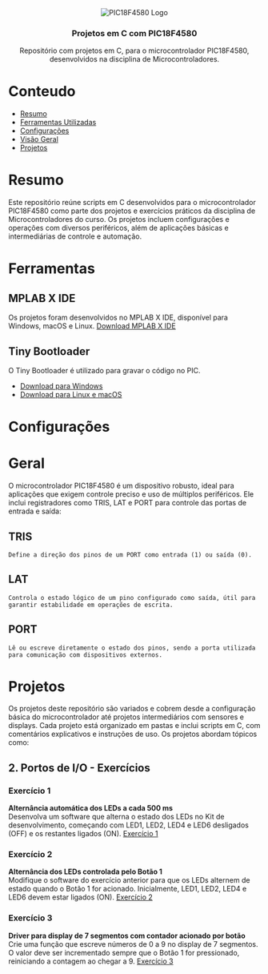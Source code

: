 <div align="center" style="text-align: center">
<img src="https://kswichit.net/887Projectboard/images/IMG_0683.jpg" alt="PIC18F4580 Logo"/>
<h3>Projetos em C com PIC18F4580</h3>
<p>
  Repositório com projetos em C, para o microcontrolador PIC18F4580, desenvolvidos na disciplina de Microcontroladores.
</p>
</div>

# Conteudo

- [Resumo](#Resumo)
- [Ferramentas Utilizadas](#Ferramentas)
- [Configurações](#Configurações)
- [Visão Geral](#Geral)
- [Projetos](#Projetos)

# Resumo

Este repositório reúne scripts em C desenvolvidos para o microcontrolador PIC18F4580 como parte dos projetos e exercícios práticos da disciplina de Microcontroladores do curso. 
Os projetos incluem configurações e operações com diversos periféricos, além de aplicações básicas e intermediárias de controle e automação.


# Ferramentas

## MPLAB X IDE
Os projetos foram desenvolvidos no MPLAB X IDE, disponível para Windows, macOS e Linux. 
[Download MPLAB X IDE](https://www.microchip.com/en-us/tools-resources/develop/mplab-x-ide)

## Tiny Bootloader
O Tiny Bootloader é utilizado para gravar o código no PIC.

- [Download para Windows](http://www.etc.ugal.ro/cchiculita/software/picbootloader.htm)
- [Download para Linux e macOS](https://github.com/lcgamboa/tinybldlin)

 
# Configurações




# Geral

O microcontrolador PIC18F4580 é um dispositivo robusto, ideal para aplicações que exigem controle preciso e uso de múltiplos periféricos. Ele inclui registradores como TRIS, LAT e PORT para controle das portas de entrada e saída:

  ## TRIS 
    Define a direção dos pinos de um PORT como entrada (1) ou saída (0).
    
  ## LAT
    Controla o estado lógico de um pino configurado como saída, útil para garantir estabilidade em operações de escrita.
    
  ## PORT
    Lê ou escreve diretamente o estado dos pinos, sendo a porta utilizada para comunicação com dispositivos externos.


# Projetos

Os projetos deste repositório são variados e cobrem desde a configuração básica do microcontrolador até projetos intermediários com sensores e displays. 
Cada projeto está organizado em pastas e inclui scripts em C, com comentários explicativos e instruções de uso. Os projetos abordam tópicos como:

   ## 2. Portos de I/O - Exercícios
   ### Exercício 1
   **Alternância automática dos LEDs a cada 500 ms**  
     Desenvolva um software que alterna o estado dos LEDs no Kit de desenvolvimento, começando com LED1, LED2, LED4 e LED6 desligados (OFF) e os restantes ligados (ON).
     [Exercício 1](https://github.com/dventurb/PIC18F4580/blob/main/PROJETO_2/exercicio1_leds.c)

 ### Exercício 2
 **Alternância dos LEDs controlada pelo Botão 1**  
   Modifique o software do exercício anterior para que os LEDs alternem de estado quando o Botão 1 for acionado. Inicialmente, LED1, LED2, LED4 e LED6 devem estar ligados (ON).
   [Exercício 2](https://github.com/dventurb/PIC18F4580/blob/main/PROJETO_2/exercicio2_leds_botao.c)

 ### Exercício 3
 **Driver para display de 7 segmentos com contador acionado por botão**  
 Crie uma função que escreve números de 0 a 9 no display de 7 segmentos. O valor deve ser incrementado sempre que o Botão 1 for pressionado, reiniciando a contagem ao chegar a 9.
 [Exercício 3](https://github.com/dventurb/PIC18F4580/blob/main/PROJETO_2/exercicio3_display_contador.c)
